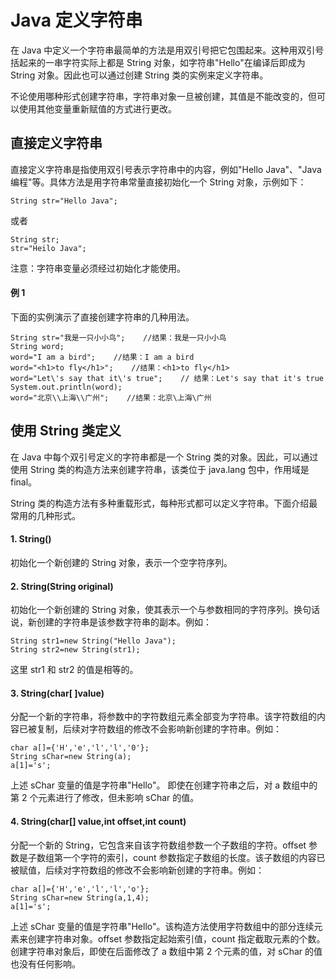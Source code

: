 # Java 定义字符串

在 Java 中定义一个字符串最简单的方法是用双引号把它包围起来。这种用双引号括起来的一串字符实际上都是 String 对象，如字符串"Hello"在编译后即成为 String 对象。因此也可以通过创建 String 类的实例来定义字符串。

不论使用哪种形式创建字符串，字符串对象一旦被创建，其值是不能改变的，但可以使用其他变量重新赋值的方式进行更改。

## 直接定义字符串

直接定义字符串是指使用双引号表示字符串中的内容，例如"Hello Java"、"Java 编程"等。具体方法是用字符串常量直接初始化一个 String 对象，示例如下：

```
String str="Hello Java";
```

或者

```
String str;
str="Heilo Java";
```

注意：字符串变量必须经过初始化才能使用。

#### 例 1

下面的实例演示了直接创建字符串的几种用法。

```
String str="我是一只小小鸟";    //结果：我是一只小小鸟
String word;
word="I am a bird";    //结果：I am a bird
word="<h1>to fly</h1>";    //结果：<h1>to fly</h1>
word="Let\'s say that it\'s true";    // 结果：Let's say that it's true
System.out.println(word);
word="北京\\上海\\广州";    //结果：北京\上海\广州
```

## 使用 String 类定义

在 Java 中每个双引号定义的字符串都是一个 String 类的对象。因此，可以通过使用 String 类的构造方法来创建字符串，该类位于 java.lang 包中，作用域是 final。

String 类的构造方法有多种重载形式，每种形式都可以定义字符串。下面介绍最常用的几种形式。

#### 1\. String()

初始化一个新创建的 String 对象，表示一个空字符序列。

#### 2\. String(String original)

初始化一个新创建的 String 对象，使其表示一个与参数相同的字符序列。换句话说，新创建的字符串是该参数字符串的副本。例如：

```
String str1=new String("Hello Java");
String str2=new String(str1);
```

这里 str1 和 str2 的值是相等的。

#### 3\. String(char[ ]value)

分配一个新的字符串，将参数中的字符数组元素全部变为字符串。该字符数组的内容已被复制，后续对字符数组的修改不会影响新创建的字符串。例如：

```
char a[]={'H','e','l','l','0'};
String sChar=new String(a);
a[1]='s';
```

上述 sChar 变量的值是字符串"Hello"。 即使在创建字符串之后，对 a 数组中的第 2 个元素进行了修改，但未影响 sChar 的值。

#### 4\. String(char[] value,int offset,int count)

分配一个新的 String，它包含来自该字符数组参数一个子数组的字符。offset 参数是子数组第一个字符的索引，count 参数指定子数组的长度。该子数组的内容已被赋值，后续对字符数组的修改不会影响新创建的字符串。例如：

```
char a[]={'H','e','l','l','o'};
String sChar=new String(a,1,4);
a[1]='s';
```

上述 sChar 变量的值是字符串"Hello"。该构造方法使用字符数组中的部分连续元素来创建字符串对象。offset 参数指定起始索引值，count 指定截取元素的个数。创建字符串对象后，即使在后面修改了 a 数组中第 2 个元素的值，对 sChar 的值也没有任何影响。